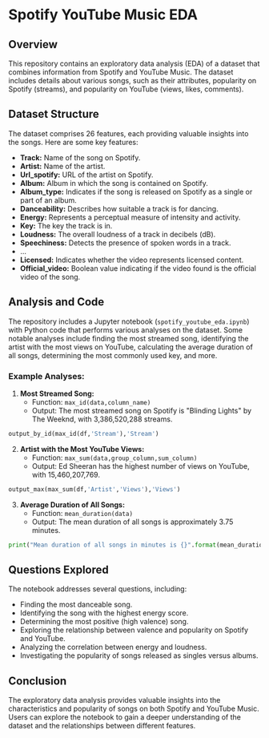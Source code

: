# Spotify YouTube Music EDA

## Overview
This repository contains an exploratory data analysis (EDA) of a dataset that combines information from Spotify and YouTube Music. 
The dataset includes details about various songs, such as their attributes, popularity on Spotify (streams), and popularity 
on YouTube (views, likes, comments).

## Dataset Structure
The dataset comprises 26 features, each providing valuable insights into the songs. Here are some key features:

- **Track:** Name of the song on Spotify.
- **Artist:** Name of the artist.
- **Url_spotify:** URL of the artist on Spotify.
- **Album:** Album in which the song is contained on Spotify.
- **Album_type:** Indicates if the song is released on Spotify as a single or part of an album.
- **Danceability:** Describes how suitable a track is for dancing.
- **Energy:** Represents a perceptual measure of intensity and activity.
- **Key:** The key the track is in.
- **Loudness:** The overall loudness of a track in decibels (dB).
- **Speechiness:** Detects the presence of spoken words in a track.
- ...
- **Licensed:** Indicates whether the video represents licensed content.
- **Official_video:** Boolean value indicating if the video found is the official video of the song.

## Analysis and Code
The repository includes a Jupyter notebook (`spotify_youtube_eda.ipynb`) with Python code that performs various analyses on the dataset. 
Some notable analyses include finding the most streamed song, identifying the artist with the most views on YouTube, calculating the average 
duration of all songs, determining the most commonly used key, and more.

### Example Analyses:

1. **Most Streamed Song:**
   - Function: `max_id(data,column_name)`
   - Output: The most streamed song on Spotify is "Blinding Lights" by The Weeknd, with 3,386,520,288 streams.

```python
output_by_id(max_id(df,'Stream'),'Stream')
```
2. **Artist with the Most YouTube Views:**
   - Function: `max_sum(data,group_column,sum_column)`
   - Output:  Ed Sheeran has the highest number of views on YouTube, with 15,460,207,769.

```python
output_max(max_sum(df,'Artist','Views'),'Views')
```
3. **Average Duration of All Songs:**
   - Function: `mean_duration(data)`
   - Output: The mean duration of all songs is approximately 3.75 minutes.

```python
print("Mean duration of all songs in minutes is {}".format(mean_duration(df)))
```

## Questions Explored
The notebook addresses several questions, including:

- Finding the most danceable song.
- Identifying the song with the highest energy score.
- Determining the most positive (high valence) song.
- Exploring the relationship between valence and popularity on Spotify and YouTube.
- Analyzing the correlation between energy and loudness.
- Investigating the popularity of songs released as singles versus albums.

## Conclusion
The exploratory data analysis provides valuable insights into the characteristics and popularity of songs on both 
Spotify and YouTube Music. Users can explore the notebook to gain a deeper understanding of the dataset and the 
relationships between different features.
